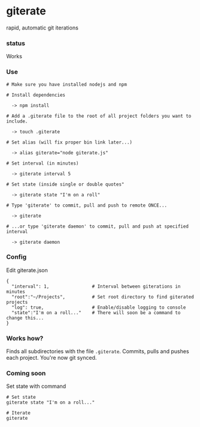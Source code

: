 # giterate #

rapid, automatic git iterations

### status ###
Works 

### Use ###
```
# Make sure you have installed nodejs and npm

# Install dependencies

  -> npm install

# Add a .giterate file to the root of all project folders you want to include.

  -> touch .giterate

# Set alias (will fix proper bin link later...)

  -> alias giterate="node giterate.js"
  
# Set interval (in minutes)
  
  -> giterate interval 5
  
# Set state (inside single or double quotes"
  
  -> giterate state "I'm on a roll"

# Type 'giterate' to commit, pull and push to remote ONCE...

  -> giterate

# ...or type 'giterate daemon' to commit, pull and push at specified interval

  -> giterate daemon
```

### Config ###
Edit giterate.json
```
{
  "interval": 1,                # Interval between giterations in minutes
  "root":"~/Projects",			# Set root directory to find giterated projects
  "log": true,					# Enable/disable logging to console
  "state":"I'm on a roll..."	# There will soon be a command to change this...
}
```

### Works how? ###
Finds all subdirectories  with the file `.giterate`. Commits, pulls and pushes each project. You're now git synced.

### Coming soon ###

Set state with command
```
# Set state
giterate state "I'm on a roll..."

# Iterate
giterate
```

